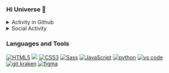 ### Hi Universe 👋

<details>
<summary> Activity in Github </summary>
<a href="#">
    <img align="center" alt="Mukhammad Khojiakbar's Overall GitHub Stats" src="https://github-readme-stats.vercel.app/api?username=khusanov-m&count_private=true&hide_border=true&show_icons=true&title_color=333&icon_color=111&text_color=444&bg_color=135,bdc3c7,2c3e50" />
  </a>
    
<a href="#">
    <img align="center" alt="Mukhammad Khojiakbar's Most Used Languages" src="https://github-readme-stats.vercel.app/api/top-langs/?username=khusanov-m&layout=compact&langs_count=10&hide_border=true&show_icons=true&title_color=333&icon_color=111&text_color=444&bg_color=135,bdc3c7,2c3e50" />
  </a>
</details>


<details>
<summary> Social Activity </summary>

    
<a href="https://t.me/khusanov_m_r"><img src="https://github.com/khusanov-m/Khusanov-M/blob/main/content/telegram-app.gif" alt="Telegram" width="40" height="40" /></a>
<a href="https://www.instagram.com/khusanov.m.r/"><img src="https://github.com/khusanov-m/Khusanov-M/blob/main/content/instagram.gif" alt="Instagram" width="40" height="40" /></a>

</details>


### Languages and Tools

<a href="https://icons8.com/icon/20909/html-5"><img alt="HTML5" src="https://img.icons8.com/color/40/000000/html-5--v1.png" /></a>
<a href="https://icons8.com/icon/GX4iT6biRXL-/gulp"><img src="https://img.icons8.com/windows/40/db4446/gulp.png"/></a>
<a href="https://icons8.com/icon/21278/css3"><img alt="CSS3" src="https://img.icons8.com/color/40/000000/css3.png"/></a>
<a href="https://icons8.com/icon/QBqFNfPPB2Kx/sass"><img alt="Sass" src="https://img.icons8.com/color/40/000000/sass.png"/></a>
<a href="https://icons8.com/icon/108784/javascript"><img alt="JavaScript" src="https://img.icons8.com/color/40/000000/javascript.png"/></a>
<a href="https://icons8.com/icon/13441/python"><img alt="python" src="https://img.icons8.com/color/40/000000/python.png"/></a>
<a href="https://icons8.com/icon/0OQR1FYCuA9f/visual-studio-code-2019"><img alt="vs code" src="https://img.icons8.com/fluent/40/000000/visual-studio-code-2019.png"/></a>
<a href="https://icons8.com/icon/_kEYrgSh426O/gitkraken"><img alt="git kraken" src="https://img.icons8.com/windows/40/179085/gitkraken.png"/></a>
<a href="https://icons8.com/icon/zfHRZ6i1Wg0U/figma"><img alt="figma" src="https://img.icons8.com/color/35/000000/figma.png"/></a>









